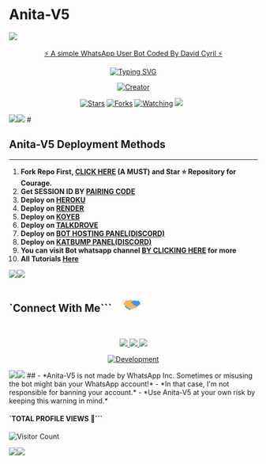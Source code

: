 # Anita-V5
   <a><img src='https://files.catbox.moe/oj6rjk.jpg'/></a>
<p align="center"> 
<u>⚡ A simple WhatsApp User Bot Coded By David Cyril ⚡</u>
</p>
<p align="center">       
<p align="center">
  <a href="https://git.io/typing-svg"><img src="https://readme-typing-svg.demolab.com?font=EB+Garamond&weight=800&size=28&duration=4000&pause=1000&random=false&width=435&lines=+•QUEEN+ANITA-+V5•;MULTI-DEVICE+WHATSAPP+BOT;DEVELOPED+BY+DAVID+CYRIL;RELEASED+DATE+05%2F12%2F2024." alt="Typing SVG" /></a>
</p> 
<p align="center">
<a href="#"><img title="Creator" src="https://img.shields.io/badge/Creator-DAVID_CYRIL-red.svg?style=for-the-badge&logo=github"></a>
</p>
<p align="center">
<a href="https://github.com/DavidCyrilTech/Anita-V5/stargazers/"><img title="Stars" src="https://img.shields.io/github/stars/DavidCyrilTech/Anita-V5?color=blue&style=flat-square"></a>
<a href="https://github.com/DavidCyrilTech/Anita-V5/network/members"><img title="Forks" src="https://img.shields.io/github/forks/DavidCyrilTech/Anita-V5?color=yellow&style=flat-square"></a>
<a href="https://github.com/DavidCyrilTech/Anita-V5/watchers"><img title="Watching" src="https://img.shields.io/github/watchers/DavidCyrilTech/Anita-V5?label=Watchers&color=red&style=flat-square"></a>
<a href="https://github.com/DavidCyrilTech/Anita-V5/graphs/commit-activity"><img height="20" src="https://img.shields.io/badge/Maintained-Yes-red.svg"></a>&nbsp;&nbsp;
</p>
<a><img src='https://i.imgur.com/LyHic3i.gif'/></a><a><img src='https://i.imgur.com/LyHic3i.gif'/></a>
#





## Anita-V5 Deployment Methods
---
1.  **Fork Repo First, [CLICK HERE](https://github.com/DavidCyrilTech/Anita-V5/fork) (A MUST) and Star ⭐ Repository for Courage.**
2.  **Get SESSION ID BY [PAIRING CODE](https://pair.david-cyril.net.ng)** 
3. **Deploy on [HEROKU](https://dashboard.heroku.com/new?template=https://github.com/DavidCyrilTech/Anita-V5)**
3. **Deploy on [RENDER](https://dashboard.render.com/signup)**
3. **Deploy on [KOYEB](https://app.koyeb.com/services/deploy/?type=git&repository=github.com%2FDavidCyrilTech&branch=main&name=Anita-V5&builder=dockerfile&env%5BAUTO_STATUS_REACT=false%5D=&env%5BSESSION_ID%5D=your%20sessionid%20here&env%5BPUBLIC%5D=true&env=%5BAUTO_TYPING%5D%3Dfalse&env%5BAUTO_STATUS_VIEW%5D=true)**
3. **Deploy on [TALKDROVE](https://host.talkdrove.com)**
3. **Deploy on [BOT HOSTING PANEL(DISCORD)](https://bot-hosting.net/?aff=1251693529084723300)**
3. **Deploy on [KATBUMP PANEL(DISCORD)](https://dashboard.katabump.com/auth/login#1ae56c)**
8. **You can visit Bot whatsapp channel [BY CLICKING HERE](https://whatsapp.com/channel/0029VaeRru3ADTOEKPCPom0L) for more**
9. **All Tutorials [Here](https://www.youtube.com/@DavidCyril_TECH)**

<a><img src='https://i.imgur.com/LyHic3i.gif'/></a><a><img src='https://i.imgur.com/LyHic3i.gif'/></a>

## `Connect With Me```<img src="https://github.com/0xAbdulKhalid/0xAbdulKhalid/raw/main/assets/mdImages/handshake.gif" width ="80"></h1> 
 <br> 
<p align="center">
<a href="https://wa.me/2349066528353"><img src="https://img.shields.io/badge/Contact David-25D366?style=for-the-badge&logo=whatsapp&logoColor=white" />
<a href="https://whatsapp.com/channel/0029VaeRru3ADTOEKPCPom0L"><img src="https://img.shields.io/badge/Join Official Channel-25D366?style=for-the-badge&logo=whatsapp&logoColor=white" />
<a href="https://www.youtube.com/@DavidCyril_TECH"><img src="https://img.shields.io/badge/Subscribe-ff0000?style=for-the-badge&logo=youtube&logoColor=ff000000&link=https://www.youtube.com/@DavidCyril_TECH" /><br>
<p align="center">
<img alt="Development" width="250" src="https://media2.giphy.com/media/W9tBvzTXkQopi/giphy.gif?cid=6c09b952xu6syi1fyqfyc04wcfk0qvqe8fd7sop136zxfjyn&ep=v1_internal_gif_by_id&rid=giphy.gif&ct=g" /> </p>
<a><img src='https://i.imgur.com/LyHic3i.gif'/></a><a><img src='https://i.imgur.com/LyHic3i.gif'/></a>
##
- *Anita-V5 is not made by WhatsApp Inc. Sometimes or misusing the bot might ban your WhatsApp account!*
- *In that case, I'm not responsible for banning your account.*
- *Use Anita-V5 at your own risk by keeping this warning in mind.*
  
  #### `TOTAL PROFILE VIEWS 🧚```
![Visitor Count](https://profile-counter.glitch.me/DavidCyrilTech/count.svg)

<a><img src='https://i.imgur.com/LyHic3i.gif'/></a><a><img src='https://i.imgur.com/LyHic3i.gif'/></a>

